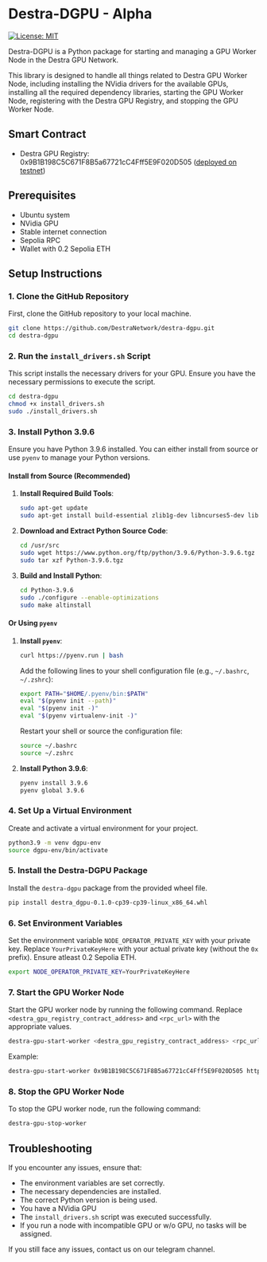 # Destra-DGPU - Alpha 

[![License: MIT](https://img.shields.io/badge/License-MIT-yellow.svg)](https://opensource.org/licenses/MIT)


Destra-DGPU is a Python package for starting and managing a GPU Worker Node in the Destra GPU Network. 

This library is designed to handle all things related to Destra GPU Worker Node, including installing the NVidia drivers for the available GPUs, installing all the required dependency libraries, starting the GPU Worker Node, registering with the Destra GPU Registry, and stopping the GPU Worker Node.

## Smart Contract
- Destra GPU Registry:   0x9B1B198C5C671F8B5a67721cC4Fff5E9F020D505 ([deployed on testnet](https://sepolia.etherscan.io/address/0x9B1B198C5C671F8B5a67721cC4Fff5E9F020D505))

## Prerequisites

- Ubuntu system
- NVidia GPU
- Stable internet connection
- Sepolia RPC
- Wallet with 0.2 Sepolia ETH


## Setup Instructions

### 1. Clone the GitHub Repository

First, clone the GitHub repository to your local machine.

```sh
git clone https://github.com/DestraNetwork/destra-dgpu.git
cd destra-dgpu
```

### 2. Run the `install_drivers.sh` Script

This script installs the necessary drivers for your GPU. Ensure you have the necessary permissions to execute the script.

```sh
cd destra-dgpu
chmod +x install_drivers.sh
sudo ./install_drivers.sh
```

### 3. Install Python 3.9.6

Ensure you have Python 3.9.6 installed. You can either install from source or use `pyenv` to manage your Python versions.

#### Install from Source (Recommended)

1. **Install Required Build Tools**:

    ```sh
    sudo apt-get update
    sudo apt-get install build-essential zlib1g-dev libncurses5-dev libgdbm-dev libnss3-dev libssl-dev libreadline-dev libffi-dev curl libbz2-dev
    ```

2. **Download and Extract Python Source Code**:

    ```sh
    cd /usr/src
    sudo wget https://www.python.org/ftp/python/3.9.6/Python-3.9.6.tgz
    sudo tar xzf Python-3.9.6.tgz
    ```

3. **Build and Install Python**:

    ```sh
    cd Python-3.9.6
    sudo ./configure --enable-optimizations
    sudo make altinstall
    ```

#### Or Using `pyenv`

1. **Install `pyenv`**:

    ```sh
    curl https://pyenv.run | bash
    ```

    Add the following lines to your shell configuration file (e.g., `~/.bashrc`, `~/.zshrc`):

    ```sh
    export PATH="$HOME/.pyenv/bin:$PATH"
    eval "$(pyenv init --path)"
    eval "$(pyenv init -)"
    eval "$(pyenv virtualenv-init -)"
    ```

    Restart your shell or source the configuration file:

    ```sh
    source ~/.bashrc
    source ~/.zshrc
    ```

2. **Install Python 3.9.6**:

    ```sh
    pyenv install 3.9.6
    pyenv global 3.9.6
    ```

### 4. Set Up a Virtual Environment

Create and activate a virtual environment for your project.

```sh
python3.9 -m venv dgpu-env
source dgpu-env/bin/activate
```

### 5. Install the Destra-DGPU Package

Install the `destra-dgpu` package from the provided wheel file.

```sh
pip install destra_dgpu-0.1.0-cp39-cp39-linux_x86_64.whl
```

### 6. Set Environment Variables

Set the environment variable `NODE_OPERATOR_PRIVATE_KEY` with your private key. Replace `YourPrivateKeyHere` with your actual private key (without the `0x` prefix). Ensure atleast 0.2 Sepolia ETH.

```sh
export NODE_OPERATOR_PRIVATE_KEY=YourPrivateKeyHere
```

### 7. Start the GPU Worker Node

Start the GPU worker node by running the following command. Replace `<destra_gpu_registry_contract_address>` and `<rpc_url>` with the appropriate values.

```sh
destra-gpu-start-worker <destra_gpu_registry_contract_address> <rpc_url>
```

Example:

```sh
destra-gpu-start-worker 0x9B1B198C5C671F8B5a67721cC4Fff5E9F020D505 https://sepolia.infura.io/v3/<YOUR_INFURA_KEY>
```

### 8. Stop the GPU Worker Node

To stop the GPU worker node, run the following command:

```sh
destra-gpu-stop-worker
```

## Troubleshooting

If you encounter any issues, ensure that:

- The environment variables are set correctly.
- The necessary dependencies are installed.
- The correct Python version is being used.
- You have a NVidia GPU
- The `install_drivers.sh` script was executed successfully.
- If you run a node with incompatible GPU or w/o GPU, no tasks will be assigned.

If you still face any issues, contact us on our telegram channel.